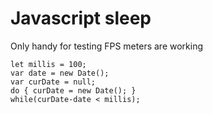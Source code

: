 Javascript sleep
================

Only handy for testing FPS meters are working

```
let millis = 100;
var date = new Date();
var curDate = null;
do { curDate = new Date(); }
while(curDate-date < millis);
```
